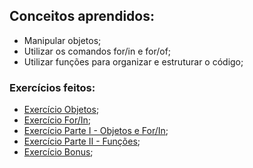 ## Conceitos aprendidos:
- Manipular objetos;
- Utilizar os comandos for/in e for/of;
- Utilizar funções para organizar e estruturar o código;

### Exercícios feitos:
- [Exercício Objetos](https://github.com/lucas-da-silva/trybe-exercicios/blob/main/01-fundamentos/bloco-04-introducao-a-javascript-e-logica-de-programacao/dia-04-javascript-objetos-e-funcoes/exercicio-objetos.js);
- [Exercício For/In](https://github.com/lucas-da-silva/trybe-exercicios/blob/main/01-fundamentos/bloco-04-introducao-a-javascript-e-logica-de-programacao/dia-04-javascript-objetos-e-funcoes/exercicio-for-in.js);
- [Exercício Parte I - Objetos e For/In](https://github.com/lucas-da-silva/trybe-exercicios/blob/main/01-fundamentos/bloco-04-introducao-a-javascript-e-logica-de-programacao/dia-04-javascript-objetos-e-funcoes/exercicio-parte-01-objetos-e-for-in.js);
- [Exercício Parte II - Funções](https://github.com/lucas-da-silva/trybe-exercicios/blob/main/01-fundamentos/bloco-04-introducao-a-javascript-e-logica-de-programacao/dia-04-javascript-objetos-e-funcoes/exercicio-parte-02-funcoes.js);
- [Exercício Bonus](https://github.com/lucas-da-silva/trybe-exercicios/blob/main/01-fundamentos/bloco-04-introducao-a-javascript-e-logica-de-programacao/dia-04-javascript-objetos-e-funcoes/exercicio-bonus.js);
